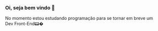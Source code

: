### Oi, seja bem vindo 🙌


No momento estou estudando programação para se tornar em breve um Dev Front-End📟�
<!--
**ElisangelaSantos/ElisangelaSantos** is a ✨ _special_ ✨ repository because its `README.md` (this file) appears on your GitHub profile.
Aqui estão algumas idéias para você começar:

- 🔭 I’m currently working on ...
- 🌱 I’m currently learning ...
- 👯 I’m looking to collaborate on ...
- 🤔 I’m looking for help with ...
- 💬 Ask me about ...
- 📫 How to reach me: ...
- 😄 Pronouns: ...
- ⚡ Fun fact: ...
-->

